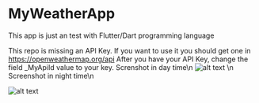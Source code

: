 # MyWeatherApp
This app is just an test with Flutter/Dart programming language

This repo is missing an API Key. If you want to use it you should get one in https://openweathermap.org/api
After you have your API Key, change the field \_MyApiId value to your key.
Screnshot in day time\n
![alt text](https://github.com/yTodynho/MyWeatherApp/blob/master/01.jpg?raw=true)
\n
Screenshot in night time\n

![alt text](https://github.com/yTodynho/MyWeatherApp/blob/master/02.jpg?raw=true)

